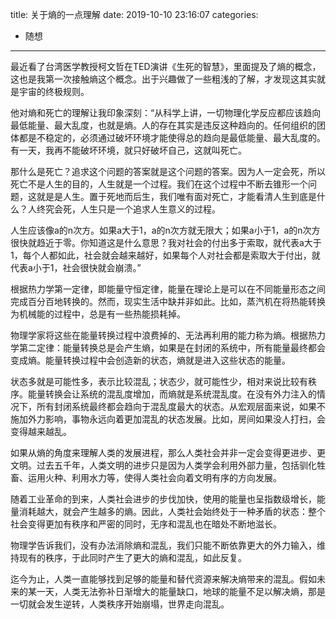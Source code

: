 title: 关于熵的一点理解
date: 2019-10-10 23:16:07
categories:
- 随想

---
	
最近看了台湾医学教授柯文哲在TED演讲《生死的智慧》，里面提及了熵的概念，这也是我第一次接触熵这个概念。出于兴趣做了一些粗浅的了解，才发现这其实就是宇宙的终极规则。

<!-- more -->

他对熵和死亡的理解让我印象深刻：“从科学上讲，一切物理化学反应都应该趋向最低能量、最大乱度，也就是熵。人的存在其实是违反这种趋向的。任何组织的团体都是不稳定的，必须通过破坏环境才能使得总的趋向是最低能量、最大乱度的。有一天，我再不能破坏环境，就只好破坏自己，这就叫死亡。

那什么是死亡？追求这个问题的答案就是这个问题的答案。因为人一定会死，所以死亡不是人生的目的，人生就是一个过程。我们在这个过程中不断去锥形一个问题，这就是是人生。置于死地而后生，我们唯有面对死亡，才能看清人生到底是什么？人终究会死，人生只是一个追求人生意义的过程。

人生应该像a的n次方。如果a大于1，a的n次方就无限大；如果a小于1，a的n次方很快就趋近于零。你知道这是什么意思？我对社会的付出多于索取，就代表a大于1，每个人都如此，社会就会越来越好，如果每个人对社会都是索取大于付出，就代表a小于1，社会很快就会崩溃。”

根据热力学第一定律，即能量守恒定律，能量在理论上是可以在不同能量形态之间完成百分百地转换的。然而，现实生活中缺并非如此。比如，蒸汽机在将热能转换为机械能的过程中，总是有一些热能损耗掉。

物理学家将这些在能量转换过程中浪费掉的、无法再利用的能力称为熵。根据热力学第二定律：能量转换总是会产生熵，如果是在封闭的系统中，所有能量最终都会变成熵。能量转换过程中会创造新的状态，熵就是进入这些状态的能量。

状态多就是可能性多，表示比较混乱；状态少，就可能性少，相对来说比较有秩序。能量转换会让系统的混乱度增加，而熵就是系统混乱度。在没有外力注入的情况下，所有封闭系统最终都会趋向于混乱度最大的状态。从宏观层面来说，如果不施加外力影响，事物永远向着更加混乱的状态发展。比如，房间如果没人打扫，会变得越来越乱。

如果从熵的角度来理解人类的发展进程，那么人类社会并非一定会变得更进步、更文明。过去五千年，人类文明的进步只是因为人类学会利用外部力量，包括驯化牲畜、运用火种、利用水力等，使得人类社会向着文明有序的方向发展。

随着工业革命的到来，人类社会进步的步伐加快，使用的能量也呈指数级增长，能量消耗越大，就会产生越多的熵。因此，人类社会始终处于一种矛盾的状态：整个社会变得更加有秩序和严密的同时，无序和混乱也在暗处不断地滋长。

物理学告诉我们，没有办法消除熵和混乱，我们只能不断依靠更大的外力输入，维持现有的秩序，于此同时产生了更大的熵和混乱，如此反复。

迄今为止，人类一直能够找到足够的能量和替代资源来解决熵带来的混乱。假如未来的某一天，人类无法弥补日渐增大的能量缺口，地球的能量不足以解决熵，那是一切就会发生逆转，人类秩序开始崩塌，世界走向混乱。